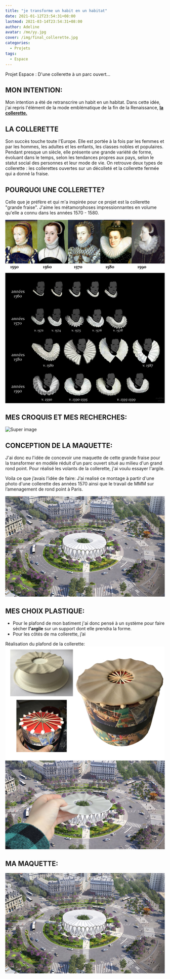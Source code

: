 ```yaml
---
title: "je transforme un habit en un habitat"
date: 2021-01-12T23:54:31+08:00
lastmod: 2021-03-14T23:54:31+08:00
author: Adeline
avatar: /me/yy.jpg
cover: /img/final_collerette.jpg
categories:
  - Projets
tags:
  - Espace
---
```


Projet Espace : D'une collerette à un parc ouvert...
<!--more-->



## MON INTENTION:

Mon intention a été de retranscrire un habit en un habitat.
Dans cette idée, j'ai repris l'élément de la mode emblématique de la fin de la Renaissance,
<ins> **la collerette.**</ins>

## LA COLLERETTE

Son succès touche toute l'Europe. Elle est portée à la fois par les femmes et par les hommes, les adultes et les enfants, les classes nobles et populaires. Pendant presque un siècle, elle présente une grande variété de forme, évoluant dans le temps, selon les tendances propres aux pays, selon le statut social des personnes et leur mode de vie. On retrouve deux types de collerette : les collerettes ouvertes sur un décolleté et la collerette fermée qui a donné la fraise. 

## POURQUOI UNE COLLERETTE? 

Celle que je préfère et qui m'a inspirée pour ce projet est la collerette "grande fraise". J'aime les métamorphoses impressionnantes en volume qu'elle a connu dans les années 1570 - 1580. 

![Super image](/img/collerette_presentation.JPG)
![Super image](/img/collerette_evolution.JPG)

## MES CROQUIS ET MES RECHERCHES:

![Super image](/img/.jpg)


## CONCEPTION DE LA MAQUETTE:

J'ai donc eu l'idée de concevoir une maquette de cette grande fraise pour la transformer en modèle réduit d'un parc ouvert situé au milieu d'un grand rond point.
Pour réalisé les volants de la collerette, j'ai voulu essayer l'argile.

Voila ce que j’avais l’idée de faire: J’ai realisé ce montage à partir d'une photo d'une collerette des années 1570 ainsi que le travail de MMM sur l’amenagement de rond point à Paris.

![Super image](/img/simu_collerette.jpg)


## MES CHOIX PLASTIQUE:

- Pour le plafond de mon batiment j'ai donc pensé à un système pour faire sécher **l'argile** sur un support dont elle prendra la forme.
- Pour les côtés de ma collerette, j’ai

Réalisation du plafond de la collerette:
![Super image](/img/construction_argile.PNG)
![Super image](/img/simu_argile.jpg)

## MA MAQUETTE:
![Super image](/img/simu_collerette.jpg)

